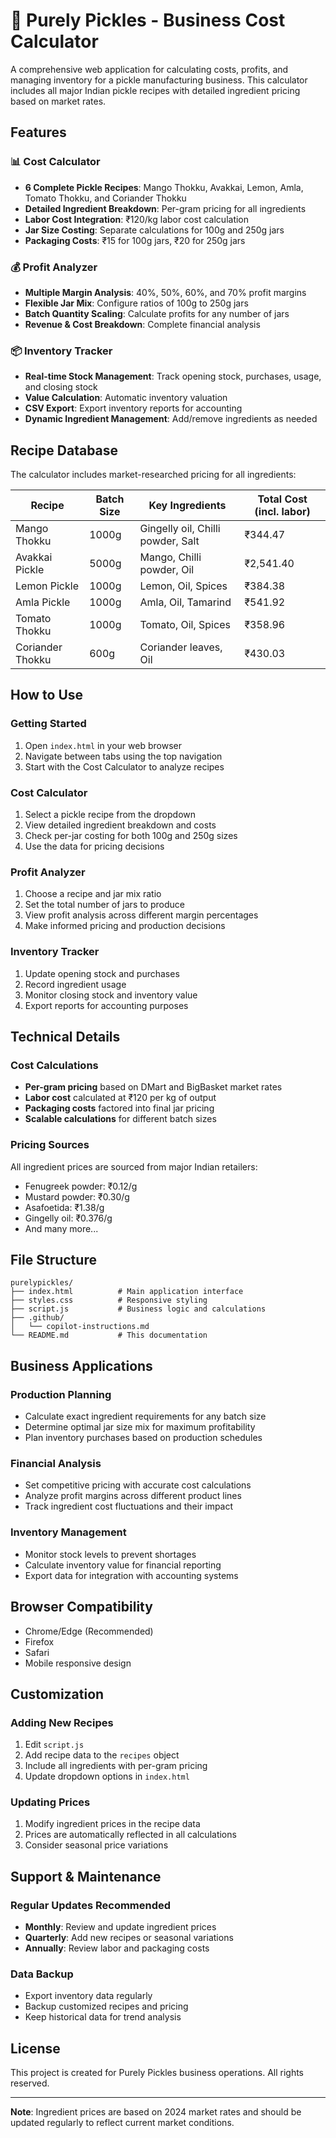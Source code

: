 # 🥒 Purely Pickles - Business Cost Calculator

A comprehensive web application for calculating costs, profits, and managing inventory for a pickle manufacturing business. This calculator includes all major Indian pickle recipes with detailed ingredient pricing based on market rates.

## Features

### 📊 Cost Calculator
- **6 Complete Pickle Recipes**: Mango Thokku, Avakkai, Lemon, Amla, Tomato Thokku, and Coriander Thokku
- **Detailed Ingredient Breakdown**: Per-gram pricing for all ingredients
- **Labor Cost Integration**: ₹120/kg labor cost calculation
- **Jar Size Costing**: Separate calculations for 100g and 250g jars
- **Packaging Costs**: ₹15 for 100g jars, ₹20 for 250g jars

### 💰 Profit Analyzer
- **Multiple Margin Analysis**: 40%, 50%, 60%, and 70% profit margins
- **Flexible Jar Mix**: Configure ratios of 100g to 250g jars
- **Batch Quantity Scaling**: Calculate profits for any number of jars
- **Revenue & Cost Breakdown**: Complete financial analysis

### 📦 Inventory Tracker
- **Real-time Stock Management**: Track opening stock, purchases, usage, and closing stock
- **Value Calculation**: Automatic inventory valuation
- **CSV Export**: Export inventory reports for accounting
- **Dynamic Ingredient Management**: Add/remove ingredients as needed

## Recipe Database

The calculator includes market-researched pricing for all ingredients:

| Recipe | Batch Size | Key Ingredients | Total Cost (incl. labor) |
|--------|------------|----------------|---------------------------|
| Mango Thokku | 1000g | Gingelly oil, Chilli powder, Salt | ₹344.47 |
| Avakkai Pickle | 5000g | Mango, Chilli powder, Oil | ₹2,541.40 |
| Lemon Pickle | 1000g | Lemon, Oil, Spices | ₹384.38 |
| Amla Pickle | 1000g | Amla, Oil, Tamarind | ₹541.92 |
| Tomato Thokku | 1000g | Tomato, Oil, Spices | ₹358.96 |
| Coriander Thokku | 600g | Coriander leaves, Oil | ₹430.03 |

## How to Use

### Getting Started
1. Open `index.html` in your web browser
2. Navigate between tabs using the top navigation
3. Start with the Cost Calculator to analyze recipes

### Cost Calculator
1. Select a pickle recipe from the dropdown
2. View detailed ingredient breakdown and costs
3. Check per-jar costing for both 100g and 250g sizes
4. Use the data for pricing decisions

### Profit Analyzer
1. Choose a recipe and jar mix ratio
2. Set the total number of jars to produce
3. View profit analysis across different margin percentages
4. Make informed pricing and production decisions

### Inventory Tracker
1. Update opening stock and purchases
2. Record ingredient usage
3. Monitor closing stock and inventory value
4. Export reports for accounting purposes

## Technical Details

### Cost Calculations
- **Per-gram pricing** based on DMart and BigBasket market rates
- **Labor cost** calculated at ₹120 per kg of output
- **Packaging costs** factored into final jar pricing
- **Scalable calculations** for different batch sizes

### Pricing Sources
All ingredient prices are sourced from major Indian retailers:
- Fenugreek powder: ₹0.12/g
- Mustard powder: ₹0.30/g
- Asafoetida: ₹1.38/g
- Gingelly oil: ₹0.376/g
- And many more...

## File Structure
```
purelypickles/
├── index.html          # Main application interface
├── styles.css          # Responsive styling
├── script.js           # Business logic and calculations
├── .github/
│   └── copilot-instructions.md
└── README.md           # This documentation
```

## Business Applications

### Production Planning
- Calculate exact ingredient requirements for any batch size
- Determine optimal jar size mix for maximum profitability
- Plan inventory purchases based on production schedules

### Financial Analysis
- Set competitive pricing with accurate cost calculations
- Analyze profit margins across different product lines
- Track ingredient cost fluctuations and their impact

### Inventory Management
- Monitor stock levels to prevent shortages
- Calculate inventory value for financial reporting
- Export data for integration with accounting systems

## Browser Compatibility
- Chrome/Edge (Recommended)
- Firefox
- Safari
- Mobile responsive design

## Customization

### Adding New Recipes
1. Edit `script.js`
2. Add recipe data to the `recipes` object
3. Include all ingredients with per-gram pricing
4. Update dropdown options in `index.html`

### Updating Prices
1. Modify ingredient prices in the recipe data
2. Prices are automatically reflected in all calculations
3. Consider seasonal price variations

## Support & Maintenance

### Regular Updates Recommended
- **Monthly**: Review and update ingredient prices
- **Quarterly**: Add new recipes or seasonal variations
- **Annually**: Review labor and packaging costs

### Data Backup
- Export inventory data regularly
- Backup customized recipes and pricing
- Keep historical data for trend analysis

## License

This project is created for Purely Pickles business operations. All rights reserved.

---

**Note**: Ingredient prices are based on 2024 market rates and should be updated regularly to reflect current market conditions.